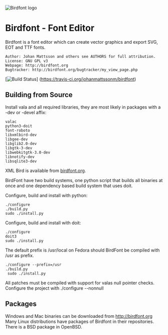 ![Birdfont logo][birdfont]

# Birdfont - Font Editor

Birdfont is a font editor which can create vector graphics and
export SVG, EOT and TTF fonts.

    Author: Johan Mattsson and others see AUTHORS for full attribution.
    License: GNU GPL v3
    Webpage: http://birdfont.org
    Bugtracker: http://birdfont.org/bugtracker/my_view_page.php

[![Build Status](https://travis-ci.org/johanmattssonm/birdfont.svg)]
(https://travis-ci.org/johanmattssonm/birdfont)

## Building from Source

Install vala and all required libraries, they are most likely in
packages with a -dev or -devel affix:

    valac
    python3-doit
    font-roboto
    libxmlbird-dev
    libgee-dev
    libglib2.0-dev 
    libgtk-3-dev 
    libwebkitgtk-3.0-dev 
    libnotify-dev
    libsqlite3-dev

XML Bird is available from [birdfont.org][xmlbird].

BirdFont have two build systems, one python script that builds all
binaries at once and one dependency based build system that uses
doit.

Configure, build and install with python:

    ./configure
    ./build.py
    sudo ./install.py

Configure, build and install with doit:

    ./configure
    doit3
    sudo ./install.py

The default prefix is /usr/local on Fedora should BirdFont be compiled with
/usr as prefix.

    ./configure --prefix=/usr
    ./build.py
     sudo ./install.py

All patches must be compiled with support for valas null pointer checks.
Configure the project with ./configure --nonnull 

## Packages

Windows and Mac binaries can be downloaded from
http://birdfont.org Many Linux distributions have packages of
Birdfont in their repositories. There is a BSD package in OpenBSD.

[birdfont]: http://birdfont.org/images/birdfont_logo2.png "Birdfont logo"
[xmlbird]: http://birdfont.org/xmlbird.php "XML Bird – XML Parser for programs written in VALA"

